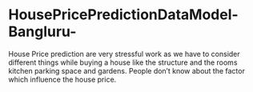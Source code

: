 # HousePricePredictionDataModel-Bangluru-
House Price prediction are very stressful work as we have to consider different things while buying a house like the structure and the rooms kitchen parking space and gardens. People don’t know about the factor which influence the house price. 
